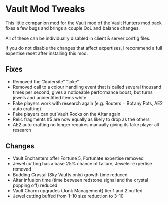 # Vault Mod Tweaks

This little companion mod for the Vault mod of the Vault Hunters mod pack fixes 
a few bugs and brings a couple QoL and balance changes.

All of these can be individually disabled in client & server config files.

If you do not disable the changes that affect expertises, I recommend a full 
expertise reset after installing this mod.

## Fixes

* Removed the “Andersite” “joke”.
* Removed call to a colour handling event that is called several thousand times 
  per second; gives a noticeable performance boost, but turns jewels and 
  unidentified items white
* Fake players work with research again (e.g. Routers + Botany Pots, AE2 auto 
  crafting)
* Fake players can put Vault Rocks on the Altar again
* Relic fragments \#5 are now equally as likely to drop as the others
* AE2 auto crafting no longer requires manually giving its fake player all research

## Changes

* Vault Enchanters offer Fortune 5, Fortunate expertise removed
* Jewel cutting has a base 25% chance of failure, Jeweler expertise removed
* Budding Crystal (Sky Vaults only) growth time reduced
* Altar infusion time (time between redstone signal and the crystal popping off) 
  reduced
* Vault Charm upgrades (Junk Management) tier 1 and 2 buffed
* Jewel cutting buffed from 1–10 size reduction to 3–10
